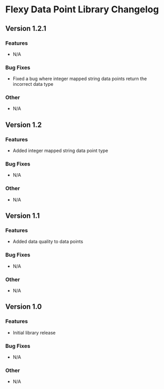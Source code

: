 # Flexy Data Point Library Changelog

## Version 1.2.1
### Features
- N/A
### Bug Fixes
- Fixed a bug where integer mapped string data points return the incorrect data type
### Other
- N/A

## Version 1.2
### Features
- Added integer mapped string data point type
### Bug Fixes
- N/A
### Other
- N/A

## Version 1.1
### Features
- Added data quality to data points
### Bug Fixes
- N/A
### Other
- N/A

## Version 1.0
### Features
- Initial library release
### Bug Fixes
- N/A
### Other
- N/A